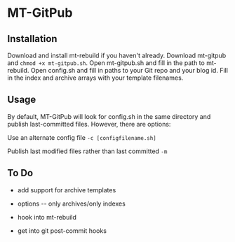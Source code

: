 # MT-GitPub

## Installation

Download and install mt-rebuild if you haven't already. Download mt-gitpub and `chmod +x mt-gitpub.sh`. Open mt-gitpub.sh and fill in the path to mt-rebuild. Open config.sh and fill in paths to your Git repo and your blog id. Fill in the index and archive arrays with your template filenames. 

## Usage

By default, MT-GitPub will look for config.sh in the same directory and publish last-committed files. However, there are options:

Use an alternate config file `-c [configfilename.sh]`

Publish last modified files rather than last committed `-m`

## To Do

* add support for archive templates

* options -- only archives/only indexes

* hook into mt-rebuild

* get into git post-commit hooks

